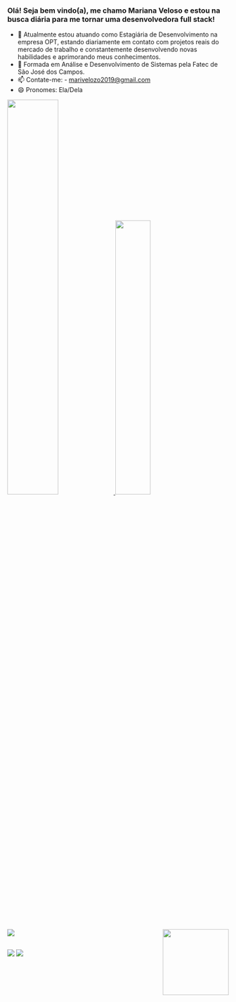 ### Olá! Seja bem vindo(a), me chamo Mariana Veloso e estou na busca diária para me tornar uma desenvolvedora full stack!

- 🔭 Atualmente estou atuando como Estagiária de Desenvolvimento na empresa OPT, estando diariamente em contato com projetos reais do mercado de trabalho e constantemente desenvolvendo novas habilidades e aprimorando meus conhecimentos.
- 🌱 Formada em Análise e Desenvolvimento de Sistemas pela Fatec de São José dos Campos.
- 📫 Contate-me: - marivelozo2019@gmail.com
- 😄 Pronomes: Ela/Dela

<div>
  <a href = "https://github.com/Marih2210"/>
  <img width="48%" src = "https://github-readme-stats.vercel.app/api?username=Marih2210&count_private=true&show_icons=true&theme=tokyonight"/>
  <img width="40%" src = "https://github-readme-stats.vercel.app/api/top-langs/?username=Marih2210&layout=compact&theme=tokyonight"/>
</div>

<div style = "display: inline_block"><br>
  <img align="center" src = "https://skillicons.dev/icons?i=html,css,js,java,python">
  <img align="right" width="150" height="150" src = "https://i.picasion.com/pic92/c0426e578bff37024a2c92740e01693b.gif"/>
</div>

##

<div>
<a href="https://www.linkedin.com/in/mariana-veloso-979436231/"><img src = "https://img.shields.io/badge/LinkedIn-0077B5?style=for-the-badge&logo=linkedin&logoColor=white"/></a>
<a href="https://replit.com/@Mari012310"><img src = "https://img.shields.io/badge/replit-667881?style=for-the-badge&logo=replit&logoColor=white"/></a>
</div>


